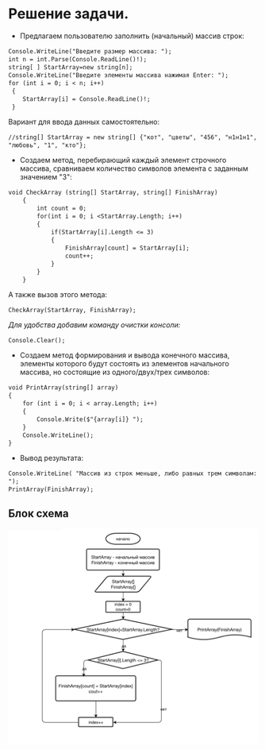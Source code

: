 
# Решение задачи.

* Предлагаем пользователю заполнить (начальный) массив строк:
```
Console.WriteLine("Введите размер массива: ");
int n = int.Parse(Console.ReadLine()!);
string[ ] StartArray=new string[n];
Console.WriteLine("Введите элементы массива нажимая Enter: ");
for (int i = 0; i < n; i++)
 {   
    StartArray[i] = Console.ReadLine()!;
 }
```
Вариант для ввода данных самостоятельно:
```
//string[] StartArray = new string[] {"кот", "цветы", "456", "н1н1н1", "любовь", "1", "кто"}; 
```

* Создаем метод, перебирающий каждый элемент строчного массива, сравниваем количество символов элемента с заданным значением "3":

```
void CheckArray (string[] StartArray, string[] FinishArray)
    {
        int count = 0;
        for(int i = 0; i <StartArray.Length; i++)
        {
            if(StartArray[i].Length <= 3)
            {
                FinishArray[count] = StartArray[i];
                count++;
            }
        }
    }
```
А также вызов этого метода:
```
CheckArray(StartArray, FinishArray);
```
*Для удобства добавим команду очистки консоли:*
```
Console.Clear();
```

* Создаем метод формирования и вывода конечного массива, элементы которого будут состоять из элементов начального массива, но состоящие из одного/двух/трех символов:

```
void PrintArray(string[] array)
{
    for (int i = 0; i < array.Length; i++)
    {
        Console.Write($"{array[i]} ");
    }
    Console.WriteLine();
}
```
* Вывод результата:
```
Console.WriteLine( "Массив из строк меньше, либо равных трем символам: ");
PrintArray(FinishArray);
```


## Блок схема ## 

![](shema.png)